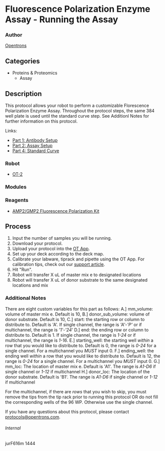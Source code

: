 #  Fluorescence Polarization Enzyme Assay - Running the Assay

### Author
[Opentrons](http://www.opentrons.com/)

## Categories
* Proteins & Proteomics
    * Assay

## Description
This protocol allows your robot to perform a customizable Florescence Polarization Enzyme Assay. Throughout the protocol steps, the same 384 well plate is used until the standard curve step. See Additionl Notes for further information on this protocol.

Links:
* [Part 1: Antibody Setup](./1444-s-computing-research-unit-uct-part-1)
* [Part 2: Assay Setup](./1444-s-computing-research-unit-uct-part-2)
* [Part 4: Standard Curve](./1444-s-computing-research-unit-uct-part-4)

### Robot
* [OT-2](https://opentrons.com/ot-2)

### Modules

### Reagents
* [AMP2/GMP2 Fluorescence Polarization Kit](https://www.bellbrooklabs.com/products/transcreener-hts-assays/amp2-gmp2-phosphodiesterase-assay/amp2-gmp2-fp-assay/)

## Process
1. Input the number of samples you will be running.
2. Download your protocol.
3. Upload your protocol into the [OT App](https://opentrons.com/ot-app).
4. Set up your deck according to the deck map.
5. Calibrate your labware, tiprack and pipette using the OT App. For calibration tips, check out our [support article](https://support.opentrons.com/ot-2/getting-started-software-setup/deck-calibration).
6. Hit "Run".
7. Robot will transfer X uL of master mix e to designated locations
8. Robot will transfer X uL of donor substrate to the same designated locations and mix

### Additional Notes
There are eight custom variables for this part as follows:
A.] mm_volume: volume of master mix e. Default is 10,
B.] donor_sub_volume: volume of donor substrate. Default is 10,
C.] start: the starting row or column to distribute to. Default is 'A'. If single channel, the range is *'A'-'P'* or if multichannel, the range is *'1'-'24'*
D.] end: the ending row or column to distribute to. Default is 1. If single channel, the range is *1-24* or if multichannel, the range is *1-16*. 
E.] starting_well: the starting well _within_ a row that you would like to distribute to. Default is 0, the range is *0-24* for a single channel. For a multichannel you *MUST* input 0.
F.] ending_well: the ending well _within_ a row that you would like to distribute to. Default is 12, the range is *0-24* for a single channel. For a multichannel you *MUST* input 0.
G.] mm_loc: The location of master mix e. Default is 'A1'. The range is *A1-D6* if single channel or *1-12* if multichannel
H.] donor_loc: The location of the donor substrate. Default is 'B1'. The range is *A1-D6* if single channel or *1-12* if multichannel

For the multichannel, if there are *rows* that you wish to skip, you must remove the tips from the tip rack prior to running this protocol OR do not fill the corresponding wells of the 96 WP. Otherwise use the single channel.


If you have any questions about this protocol, please contact protocols@opentrons.com.

###### Internal
jurF616m
1444

